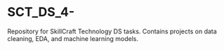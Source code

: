# SCT_DS_4-
Repository for SkillCraft Technology DS tasks. Contains projects on data cleaning, EDA, and machine learning models.
